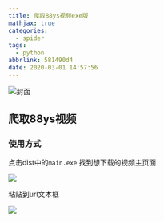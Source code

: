 ```yaml
---
title: 爬取88ys视频exe版
mathjax: true
categories:
  - spider
tags:
  - python
abbrlink: 581490d4
date: 2020-03-01 14:57:56
---
```


![封面](https://wx3.sinaimg.cn/mw690/0083TyOJly1gf4sw3im9mj317h0u0x0i.jpg)

<!--less-->

## 爬取88ys视频

### 使用方式

点击dist中的``main.exe`` 找到想下载的视频主页面

![](https://wx1.sinaimg.cn/mw690/0083TyOJly1gcefjor7i5j31e50hdtg1.jpg)

粘贴到url文本框

![](https://wx4.sinaimg.cn/mw690/0083TyOJly1gcefk892quj30g40apdgo.jpg)